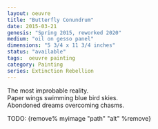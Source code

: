 ```yaml
---
layout: oeuvre 
title: "Butterfly Conundrum"
date: 2015-03-21
genesis: "Spring 2015, reworked 2020"
medium: "oil on gesso panel"
dimensions: "5 3/4 x 11 3/4 inches"
status: "available" 
tags:  oeuvre painting 
category: Painting 
series: Extinction Rebellion
---
```


The most improbable reality.  
Paper wings swimming blue bird skies.   
Abondoned dreams overcoming chasms.    

TODO: {remove% myimage "path" "alt" %remove}

